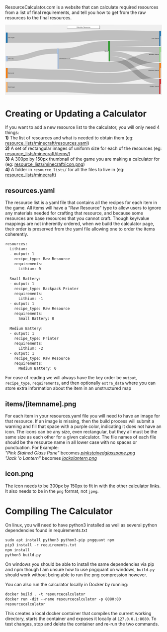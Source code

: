 ResourceCalculator.com is a website that can calculate required resources from a list of final requirements, and tell you how to get from the raw resources to the final resources.

![Resource Calculation Screenshot](screenshot01.png "Resource Calculation Screenshot")


Creating or Updating a Calculator
=================================
If you want to add a new resource list to the calculator, you will only need 4 things:  
**1)** The list of resources and what is needed to obtain them (eg: [resource_lists/minecraft/resources.yaml](resource_lists/minecraft/resources.yaml))  
**2)** A set of rectangular images of uniform size for each of the resources (eg: [resource_lists/minecraft/items/](resource_lists/minecraft/items/))  
**3)** A 300px by 150px thumbnail of the game you are making a calculator for (eg: [resource_lists/minecraft/icon.png](resource_lists/minecraft/icon.png))  
**4)** A folder in `resource_lists/` for all the files to live in (eg: [resource_lists/minecraft](resource_lists/minecraft))  

resources.yaml
--------------
The resource list is a yaml file that contains all the recipes for each item in the game. All items will have a "Raw Resource" type to allow users to ignore any materials needed for crafting that resource, and because some resources are base resources that you cannot craft.
Though key/value mappings are not inherently ordered, when we build the calculator page, their order is preserved from the yaml file
allowing one to order the items coherently.
```
resources:
  Lithium:
  - output: 1
    recipe_type: Raw Resource
    requirements:
      Lithium: 0

  Small Battery:
  - output: 1
    recipe_type: Backpack Printer
    requirements:
      Lithium: -1
  - output: 1
    recipe_type: Raw Resource
    requirements:
      Small Battery: 0

  Medium Battery:
  - output: 1
    recipe_type: Printer
    requirements:
      Lithium: -2
  - output: 1
    recipe_type: Raw Resource
    requirements:
      Medium Battery: 0
```
For ease of reading we will always have the key order be `output`, `recipe_type`, `requirements`, and then optionally `extra_data` where you can store extra information about the item in an unstructured map

items/[itemname].png
-----------
For each item in your resources.yaml file you will need to have an image for that resource. If an image is missing, then the build process will submit a warning and fill that space with a purple color, indicating it does not have an icon.
The icons can be any size, even rectangular, but they all must be the same size as each other for a given calculator.
The file names of each file should be the resource name in all lower case with no spaces or punctuation. For Example:  
*"Pink Stained Glass Pane"* becomes *[pinkstainedglasspane.png](resource_lists/minecraft/items/pinkstainedglasspane.png)*  
*"Jack 'o Lantern"* becomes *[jackolantern.png](resource_lists/minecraft/items/jackolantern.png)*  

icon.png
--------
The icon needs to be 300px by 150px to fit in with the other calculator links. It also needs to be in the `png` format, not `jpeg`.

Compiling The Calculator
========================

On linux, you will need to have python3 installed as well as several python dependencies found in requirements.txt
```
sudo apt install python3 python3-pip pngquant npm
pip3 install -r requirements.txt
npm install
python3 build.py
```
On windows you should be able to install the same dependencies via pip and npm though I am unsure how to use pngquant on windows, `build.py` should work without being able to run the png compression however.

You can also run the calculator locally in Docker by running:

```
docker build . -t resourcecalculator
docker run -dit --name resourcecalculator -p 8080:80 resourcecalculator
```

This creates a local docker container that compiles the current working directory, starts the container and exposes it locally at `127.0.0.1:8080`. To test changes, stop and delete the container and re-run the two commands.
